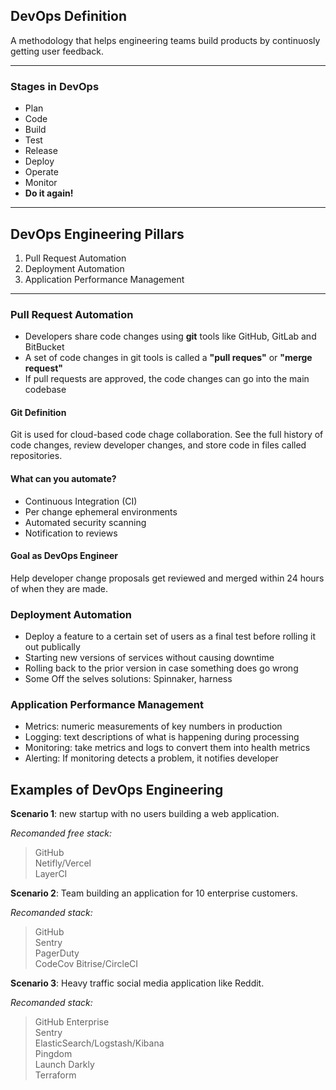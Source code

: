 ## DevOps Definition

A methodology that helps engineering teams build products by continuosly getting user feedback.

---

### Stages in DevOps

- Plan
- Code
- Build
- Test
- Release
- Deploy
- Operate
- Monitor
- **Do it again!**

---

## DevOps Engineering Pillars

1. Pull Request Automation
2. Deployment Automation
3. Application Performance Management

---

### Pull Request Automation

- Developers share code changes using **git** tools like GitHub, GitLab and BitBucket
- A set of code changes in git tools is called a **"pull reques"** or **"merge request"**
- If pull requests are approved, the code changes can go into the main codebase

#### Git Definition

Git is used for cloud-based code chage collaboration. See the full history of code changes, review developer changes, and store code in files called repositories.

#### What can you automate?

- Continuous Integration (CI)
- Per change ephemeral environments
- Automated security scanning
- Notification to reviews

#### Goal as DevOps Engineer

Help developer change proposals get reviewed and merged within 24 hours of when they are made.

### Deployment Automation

- Deploy a feature to a certain set of users as a final test before rolling it out publically
- Starting new versions of services without causing downtime
- Rolling back to the prior version in case something does go wrong
- Some Off the selves solutions: Spinnaker, harness

### Application Performance Management

- Metrics: numeric measurements of key numbers in production
- Logging: text descriptions of what is happening during processing
- Monitoring: take metrics and logs to convert them into health metrics
- Alerting: If monitoring detects a problem, it notifies developer

## Examples of DevOps Engineering

**Scenario 1**: new startup with no users building a web application.

_Recomanded free stack:_

> GitHub  
>  Netifly/Vercel  
>  LayerCI

**Scenario 2**: Team building an application for 10 enterprise customers.

_Recomanded stack:_

> GitHub  
> Sentry  
> PagerDuty  
> CodeCov
> Bitrise/CircleCI

**Scenario 3**: Heavy traffic social media application like Reddit.

_Recomanded stack:_

> GitHub Enterprise  
> Sentry  
> ElasticSearch/Logstash/Kibana  
> Pingdom  
> Launch Darkly  
> Terraform
